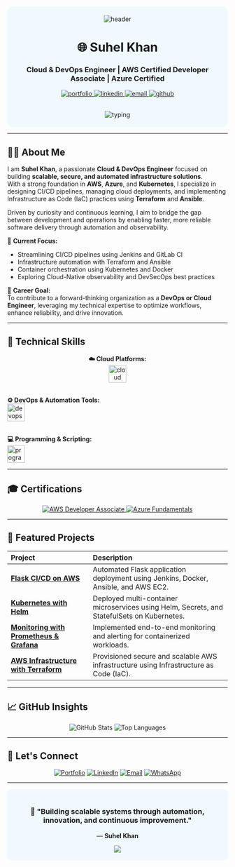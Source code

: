 <!-- Professional GitHub Profile README for Suhel Khan -->

<div align="center" style="background-color:#f0f9ff; padding:20px; border-radius:12px;">

<img src="https://capsule-render.vercel.app/api?type=waving&color=0ea5e9&height=180&section=header&text=Suhel%20Khan&fontSize=35&fontColor=ffffff" alt="header"/>

<h1 align="center">🌐 Suhel Khan</h1>
<h3 align="center">Cloud & DevOps Engineer | AWS Certified Developer Associate | Azure Certified</h3>

<p align="center">
  <a href="https://workwithsuhel.netlify.app/" target="_blank">
    <img src="https://img.shields.io/badge/Portfolio-workwithsuhel.netlify.app-0ea5e9?style=for-the-badge&logo=netlify" alt="portfolio"/>
  </a>
  <a href="https://www.linkedin.com/in/devops-engineer1/" target="_blank">
    <img src="https://img.shields.io/badge/LinkedIn-Suhel_Khan-blue?style=for-the-badge&logo=linkedin" alt="linkedin"/>
  </a>
  <a href="mailto:your-email@example.com">
    <img src="https://img.shields.io/badge/Email-Contact-D14836?style=for-the-badge&logo=gmail&logoColor=white" alt="email"/>
  </a>
  <a href="https://github.com/YOUR_GITHUB_USERNAME" target="_blank">
    <img src="https://img.shields.io/badge/GitHub-Suhel_Khan-black?style=for-the-badge&logo=github" alt="github"/>
  </a>
</p>

<br/>

<img src="https://readme-typing-svg.herokuapp.com?font=Fira+Code&size=22&pause=1000&color=38BDF8&center=true&width=800&lines=Cloud+%26+DevOps+Engineer;AWS+%7C+Azure+%7C+Kubernetes+%7C+Terraform;CI%2FCD+Automation+%7C+Infrastructure+as+Code;Continuous+Learning+%7C+Continuous+Innovation" alt="typing" />

</div>

---

## 👨‍💻 About Me

I am **Suhel Khan**, a passionate **Cloud & DevOps Engineer** focused on building **scalable, secure, and automated infrastructure solutions**.  
With a strong foundation in **AWS**, **Azure**, and **Kubernetes**, I specialize in designing CI/CD pipelines, managing cloud deployments, and implementing Infrastructure as Code (IaC) practices using **Terraform** and **Ansible**.

Driven by curiosity and continuous learning, I aim to bridge the gap between development and operations by enabling faster, more reliable software delivery through automation and observability.

🔹 **Current Focus:**  
- Streamlining CI/CD pipelines using Jenkins and GitLab CI  
- Infrastructure automation with Terraform and Ansible  
- Container orchestration using Kubernetes and Docker  
- Exploring Cloud-Native observability and DevSecOps best practices  

🔹 **Career Goal:**  
To contribute to a forward-thinking organization as a **DevOps or Cloud Engineer**, leveraging my technical expertise to optimize workflows, enhance reliability, and drive innovation.

---

## 🧰 Technical Skills

<p align="center">
  <b>☁️ Cloud Platforms:</b><br/>
  <img src="https://skillicons.dev/icons?i=aws,azure,gcp" height="40" alt="cloud platforms"/><br/><br/>
  
  <b>⚙️ DevOps & Automation Tools:</b><br/>
  <img src="https://skillicons.dev/icons?i=kubernetes,docker,jenkins,terraform,ansible,gitlab,github,linux" height="40" alt="devops tools"/><br/><br/>
  
  <b>💻 Programming & Scripting:</b><br/>
  <img src="https://skillicons.dev/icons?i=java,python,bash,js" height="40" alt="programming languages"/>
</p>

---

## 🎓 Certifications

<p align="center">
  <a href="https://www.credly.com/badges/aws-certified-developer-associate" target="_blank">
    <img src="https://img.shields.io/badge/AWS%20Certified-Developer%20Associate-FF9900?style=for-the-badge&logo=amazonaws&logoColor=white" alt="AWS Developer Associate"/>
  </a>
  <a href="https://www.credly.com/badges/microsoft-certified-azure-fundamentals" target="_blank">
    <img src="https://img.shields.io/badge/Microsoft%20Certified-Azure%20Fundamentals-0078D4?style=for-the-badge&logo=microsoftazure&logoColor=white" alt="Azure Fundamentals"/>
  </a>
</p>

---

## 📂 Featured Projects

| Project | Description |
|:--------|:-------------|
| [**Flask CI/CD on AWS**](https://github.com/YOUR_GITHUB_USERNAME/flask-cicd-aws) | Automated Flask application deployment using Jenkins, Docker, Ansible, and AWS EC2. |
| [**Kubernetes with Helm**](https://github.com/YOUR_GITHUB_USERNAME/k8s-helm-project) | Deployed multi-container microservices using Helm, Secrets, and StatefulSets on Kubernetes. |
| [**Monitoring with Prometheus & Grafana**](https://github.com/YOUR_GITHUB_USERNAME/monitoring-prometheus-grafana) | Implemented end-to-end monitoring and alerting for containerized workloads. |
| [**AWS Infrastructure with Terraform**](https://github.com/YOUR_GITHUB_USERNAME/aws-terraform-iac) | Provisioned secure and scalable AWS infrastructure using Infrastructure as Code (IaC). |

---

## 📈 GitHub Insights

<p align="center">
  <img src="https://github-readme-stats.vercel.app/api?username=YOUR_GITHUB_USERNAME&show_icons=true&theme=default&hide_border=true" alt="GitHub Stats" />
  <img src="https://github-readme-stats.vercel.app/api/top-langs/?username=YOUR_GITHUB_USERNAME&layout=compact&theme=default&hide_border=true" alt="Top Languages" />
</p>

---

## 🤝 Let's Connect

<p align="center">
  <a href="https://workwithsuhel.netlify.app/" target="_blank"><img src="https://img.shields.io/badge/Portfolio-0ea5e9?style=for-the-badge&logo=netlify&logoColor=white" alt="Portfolio"/></a>
  <a href="https://www.linkedin.com/in/devops-engineer1/" target="_blank"><img src="https://img.shields.io/badge/LinkedIn-blue?style=for-the-badge&logo=linkedin" alt="LinkedIn"/></a>
  <a href="mailto:your-email@example.com"><img src="https://img.shields.io/badge/Email-D14836?style=for-the-badge&logo=gmail&logoColor=white" alt="Email"/></a>
  <a href="https://wa.me/918931004042" target="_blank"><img src="https://img.shields.io/badge/WhatsApp-25D366?style=for-the-badge&logo=whatsapp&logoColor=white" alt="WhatsApp"/></a>
</p>

---

<div align="center" style="background-color:#f0f9ff; padding:18px; border-radius:10px;">
  <h3>🚀 "Building scalable systems through automation, innovation, and continuous improvement."</h3>
  <p>— <strong>Suhel Khan</strong></p>
  <img src="https://capsule-render.vercel.app/api?type=waving&color=0ea5e9&height=100&section=footer"/>
</div>
